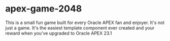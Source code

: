 # apex-game-2048
This is a small fun game built for every Oracle APEX fan and enjoyer. It's not just a game. It's the easiest template component ever created and your reward when you've upgraded to Oracle APEX 23.1
